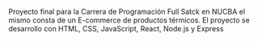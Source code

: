 Proyecto final para la Carrera de Programación Full Satck en NUCBA
el mismo consta de un E-commerce de productos térmicos.
El proyecto se desarrollo con HTML, CSS, JavaScript, React, Node.js y Express
